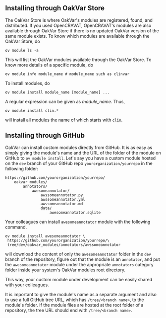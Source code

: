 ## Installing through OakVar Store

The OakVar Store is where OakVar's modules are registered, found, and distributed. If you used OpenCRAVAT, OpenCRAVAT's modules are also available through OakVar Store if there is no updated OakVar version of the same module exists. To know which modules are available through the OakVar Store, do

```
ov module ls -a
```

This will list the OakVar modules available through the OakVar Store. To know more details of a specific module, do

```
ov module info module_name # module_name such as clinvar
```

To install modules, do

```
ov module install module_name [module_name] ...
```

A regular expression can be given as *module_name*. Thus, 

```
ov module install clin.*
```

will install all modules the name of which starts with `clin`.

## Installing through GitHub

OakVar can install custom modules directly from GitHub. It is as easy as simply giving the module's name and the URL of the folder of the module on GitHub to `ov module install`. Let's say you have a custom module hosted on the `dev` branch of your GitHub repo `yourorganization/yourrepo` in the following folder:

```
https://github.com/yourorganization/yourrepo/
    oakvar_modules/
        annotators/
            awesomeannotator/
                awssomeannotator.py
                awssomeannotator.yml
                awssomeannotator.md
                data/
                    awesomeannotator.sqlite
```

Your colleagues can install `awesomeannotator` module with the following command.

```
ov module install awesomeannotator \
 https://github.com/yourorganization/yourrepo/\
 tree/dev/oakvar_modules/annotators/awssomeannotator
```

will download the content of only the `awesomeannotator` folder in the `dev` branch of the repository, figure out that the module is an `annotator`, and put the `awesomeannotator` module under the appropriate `annotators` category folder inside your system's OakVar modules root directory.

This way, your custom module under development can be easily shared with your colleagues.

It is important to give the module's name as a separate argument and also to use a full GitHub tree URL, which has `/tree/<branch name>`, to the module's folder. If the module files are hosted at the root folder of a repository, the tree URL should end with `/tree/<branch name>`.

